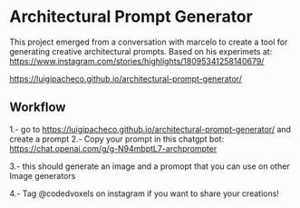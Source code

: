 # Architectural Prompt Generator

This project emerged from a conversation with marcelo to create a tool for generating creative architectural prompts. Based on his experimets at: https://www.instagram.com/stories/highlights/18095341258140679/

 https://luigipacheco.github.io/architectural-prompt-generator/

## Workflow

1.- go to  https://luigipacheco.github.io/architectural-prompt-generator/ and create a prompt
2.- Copy your prompt in this chatgpt bot:
https://chat.openai.com/g/g-N94mbptL7-archprompter

3.- this should generate an image and a promopt that you can use on other Image generators

4.- Tag @codedvoxels on instagram if you want to share your creations!

